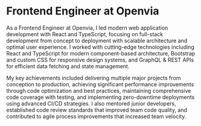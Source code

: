 # Frontend Engineer at Openvia

As a Frontend Engineer at Openvia, I led modern web application development with React and TypeScript, focusing on full-stack development from concept to deployment with scalable architecture and optimal user experience. I worked with cutting-edge technologies including React and TypeScript for modern component-based architecture, Bootstrap and custom CSS for responsive design systems, and GraphQL & REST APIs for efficient data fetching and state management.

My key achievements included delivering multiple major projects from conception to production, achieving significant performance improvements through code optimization and best practices, maintaining comprehensive code coverage with testing, and implementing zero-downtime deployments using advanced CI/CD strategies. I also mentored junior developers, established code review standards that improved team code quality, and contributed to agile process improvements that increased team velocity.

